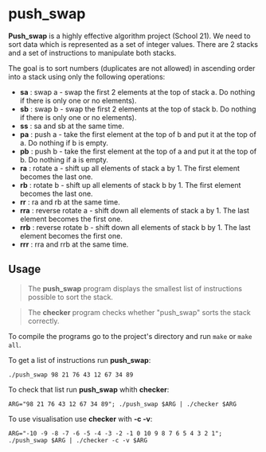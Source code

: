 # push_swap
**Push_swap** is a highly effective algorithm project (School 21). We need to sort data which is represented as a set of integer values. There are 2 stacks and a set of instructions to manipulate both stacks.

The goal is to sort numbers (duplicates are not allowed) in ascending order into a stack using only the following operations:

- **sa** : swap a - swap the first 2 elements at the top of stack a. Do nothing if there is only one or no elements).
- **sb** : swap b - swap the first 2 elements at the top of stack b. Do nothing if there is only one or no elements).
- **ss** : sa and sb at the same time.
- **pa** : push a - take the first element at the top of b and put it at the top of a. Do nothing if b is empty.
- **pb** : push b - take the first element at the top of a and put it at the top of b. Do nothing if a is empty.
- **ra** : rotate a - shift up all elements of stack a by 1. The first element becomes the last one.
- **rb** : rotate b - shift up all elements of stack b by 1. The first element becomes the last one.
- **rr** : ra and rb at the same time.
- **rra** : reverse rotate a - shift down all elements of stack a by 1. The last element becomes the first one.
- **rrb** : reverse rotate b - shift down all elements of stack b by 1. The last element becomes the first one.
- **rrr** : rra and rrb at the same time.
## Usage
>The **push_swap** program displays the smallest list of instructions possible to sort the stack.

>The **checker** program checks whether "push_swap" sorts the stack correctly.

To compile the programs go to the project's directory and run ```make``` or ```make all```.

To get a list of instructions run **push_swap**:
```
./push_swap 98 21 76 43 12 67 34 89
```
To check that list run **push_swap** whith **checker**:
```
ARG="98 21 76 43 12 67 34 89"; ./push_swap $ARG | ./checker $ARG
```
To use visualisation use **checker** with **-c -v**:
```
ARG="-10 -9 -8 -7 -6 -5 -4 -3 -2 -1 0 10 9 8 7 6 5 4 3 2 1"; ./push_swap $ARG | ./checker -c -v $ARG
```
